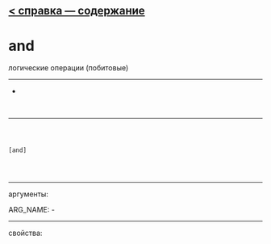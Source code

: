 [< справка — содержание](ceammc_lib.html)
---

# and


логические операции (побитовые)

---

-
<br>


---


```



[and]


            
```

---
аргументы:

ARG_NAME: -<br>

---
свойства:


